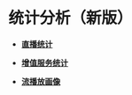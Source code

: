 # 统计分析（新版）<a name="live_01_0061"></a>

-   **[直播统计](直播统计.md)**  

-   **[增值服务统计](增值服务统计.md)**  

-   **[流播放画像](流播放画像.md)**  


